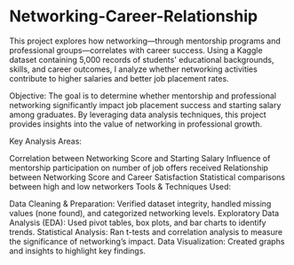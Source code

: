 # Networking-Career-Relationship
This project explores how networking—through mentorship programs and professional groups—correlates with career success. Using a Kaggle dataset containing 5,000 records of students' educational backgrounds, skills, and career outcomes, I analyze whether networking activities contribute to higher salaries and better job placement rates.

Objective:
The goal is to determine whether mentorship and professional networking significantly impact job placement success and starting salary among graduates. By leveraging data analysis techniques, this project provides insights into the value of networking in professional growth.

Key Analysis Areas:

Correlation between Networking Score and Starting Salary
Influence of mentorship participation on number of job offers received
Relationship between Networking Score and Career Satisfaction
Statistical comparisons between high and low networkers
Tools & Techniques Used:

Data Cleaning & Preparation: Verified dataset integrity, handled missing values (none found), and categorized networking levels.
Exploratory Data Analysis (EDA): Used pivot tables, box plots, and bar charts to identify trends.
Statistical Analysis: Ran t-tests and correlation analysis to measure the significance of networking’s impact.
Data Visualization: Created graphs and insights to highlight key findings.
